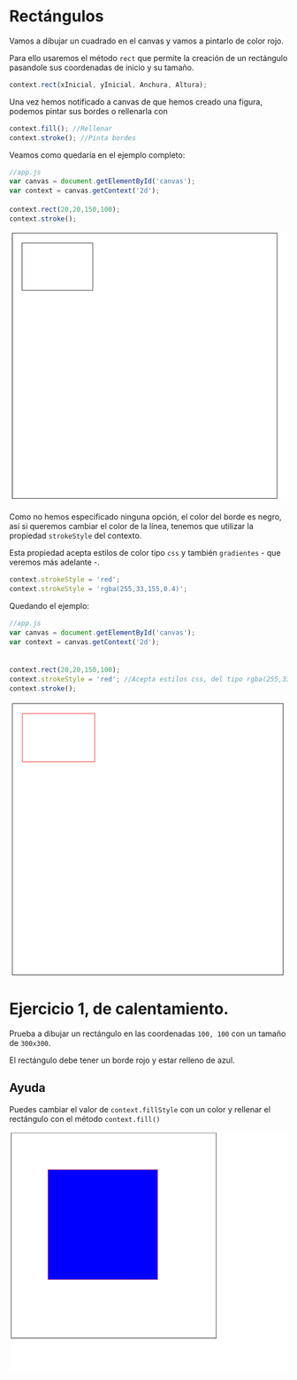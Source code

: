 # Rectángulos

Vamos a dibujar un cuadrado en el canvas y vamos a pintarlo de color rojo.

Para ello usaremos el método `rect` que permite la creación de un rectángulo pasandole sus coordenadas de inicio y su tamaño.

```javascript
context.rect(xInicial, yInicial, Anchura, Altura);
```

Una vez hemos notificado a canvas de que hemos creado una figura, podemos pintar sus bordes o rellenarla con 

```javascript
context.fill(); //Rellenar
context.stroke(); //Pinta bordes
```

Veamos como quedaría en el ejemplo completo:

```javascript
//app.js
var canvas = document.getElementById('canvas');
var context = canvas.getContext('2d');

context.rect(20,20,150,100);
context.stroke();
```

![](https://github.com/rafinskipg/introductioncanvas/raw/master/img/teory/chapter_1/rect.png)


Como no hemos especificado ninguna opción, el color del borde es negro, así si queremos cambiar el color de la línea, tenemos que utilizar la propiedad `strokeStyle` del contexto.

Esta propiedad acepta estilos de color tipo `css` y también `gradientes` - que veremos más adelante -.

```javascript
context.strokeStyle = 'red'; 
context.strokeStyle = 'rgba(255,33,155,0.4)'; 
```

Quedando el ejemplo:

```javascript
//app.js
var canvas = document.getElementById('canvas');
var context = canvas.getContext('2d');


context.rect(20,20,150,100);
context.strokeStyle = 'red'; //Acepta estilos css, del tipo rgba(255,33,155,0.4);
context.stroke();
```

![](https://github.com/rafinskipg/introductioncanvas/raw/master/img/teory/chapter_1/rect_red.png)

# Ejercicio 1, de calentamiento.

Prueba a dibujar un rectángulo en las coordenadas `100, 100` con un tamaño de `300x300`.

El rectángulo debe tener un borde rojo y estar relleno de azul.

## Ayuda

Puedes cambiar el valor de `context.fillStyle` con un color y rellenar el rectángulo con el método `context.fill()`

![](https://github.com/rafinskipg/introductioncanvas/raw/master/img/exercises/chapter_1_exercise_1.png)